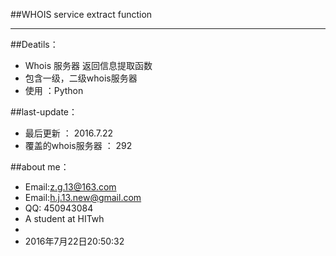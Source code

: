 ##WHOIS  service extract function

--------

##Deatils：

* Whois 服务器 返回信息提取函数
* 	包含一级，二级whois服务器
* 使用 ：Python

##last-update：

* 最后更新 ： 2016.7.22
* 覆盖的whois服务器 ： 292


##about me：

* Email:z.g.13@163.com 
* Email:h.j.13.new@gmail.com
* QQ: 450943084   
* A student at HITwh    
*     
* 2016年7月22日20:50:32

